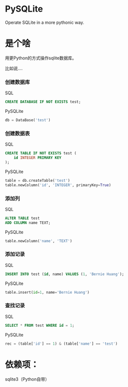 # PySQLite
Operate SQLite in a more pythonic way.

# 是个啥
用更Python的方式操作sqlite数据库。

比如说....
### 创建数据库
SQL
```sql
CREATE DATABASE IF NOT EXISTS test;
```
PySQLite
```py
db = DataBase('test')
```

### 创建数据表
SQL
```sql
CREATE TABLE IF NOT EXISTS test (
    id INTEGER PRIMARY KEY
);
```
PySQLite
```py
table = db.createTable('test')
table.newColumn('id', 'INTEGER', primaryKey=True)
```

### 添加列
SQL
```sql
ALTER TABLE test
ADD COLUMN name TEXT;
```
PySQLite
```py
table.newColumn('name', 'TEXT')
```

### 添加记录
SQL
```sql
INSERT INTO test (id, name) VALUES (1, 'Bernie Huang');
```
PySQLite
```py
table.insert(id=1, name='Bernie Huang')
```

### 查找记录
SQL
```sql
SELECT * FROM test WHERE id = 1;
```
PySQLite
```py
rec = (table['id'] == 1) & (table['name'] == 'test')
```


# 依赖项：
sqlite3（Python自带）


